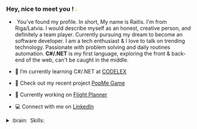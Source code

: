 ### Hey, nice to meet you ! <img src="https://github.com/Raitis-Silins/Raitis-Silins/blob/main/assets/wave.gif"  width="5" height="5">


- <p></a><img src="https://github.com/Raitis-Silins/Raitis-Silins/blob/main/assets/cat.gif?raw=1" width="1vw"/> You've found my profile. In short, My name is Raitis. I'm from Riga/Latvia. I would describe myself as an honest, creative person, and definitely a team player. Currently pursuing my dream to become an software developer. I am a tech enthusiast & I love to talk on trending technology. Passionate with problem solving and daily routines automation. <strong>C#/.NET</strong> is my first language, exploring the front & back-end of the web, can't be caught in the middle.

- 🌱  I’m currently learning C#/.NET at [CODELEX](https://www.codelex.io)
- 🚀  Check out my recent project [PopMe Game](https://github.com/Raitis-Silins/PopMe)
- 🚧  Currently working on [Flight Planner](https://github.com/Raitis-Silins/FlightPlanner)
- 💻  Connect with me on [LinkedIn](https://www.linkedin.com/in/raitis-silins/)

<details>
  <summary>:brain: &nbsp;Skills:</summary>
  <br/>

<p align="left"> <a href="https://www.w3schools.com/cs/" target="_blank" rel="noreferrer"> <img src="https://raw.githubusercontent.com/devicons/devicon/master/icons/csharp/csharp-original.svg" alt="csharp" width="40" height="40"/> </a> <a href="https://angular.io" target="_blank" rel="noreferrer"> <a href="https://dotnet.microsoft.com/" target="_blank" rel="noreferrer"> <img src="https://raw.githubusercontent.com/devicons/devicon/master/icons/dot-net/dot-net-original-wordmark.svg" alt="dotnet" width="40" height="40"/> </a> <a href="https://git-scm.com/" target="_blank" rel="noreferrer"> <img src="https://www.vectorlogo.zone/logos/git-scm/git-scm-icon.svg" alt="git" width="40" height="40"/> </a> <a href="https://developer.mozilla.org/en-US/docs/Web/JavaScript" target="_blank" rel="noreferrer"> <img src="https://raw.githubusercontent.com/devicons/devicon/master/icons/javascript/javascript-original.svg" alt="javascript" width="40" height="40"/> </a> <a href="https://nodejs.org" target="_blank" rel="noreferrer"> <img src="https://raw.githubusercontent.com/devicons/devicon/master/icons/nodejs/nodejs-original-wordmark.svg" alt="nodejs" width="40" height="40"/> </a> <a href="https://postman.com" target="_blank" rel="noreferrer"> <img src="https://www.vectorlogo.zone/logos/getpostman/getpostman-icon.svg" alt="postman" width="40" height="40"/> </a> <a href="https://www.sqlite.org/" target="_blank" rel="noreferrer"> <img src="https://www.vectorlogo.zone/logos/sqlite/sqlite-icon.svg" alt="sqlite" width="40" height="40"/> </a> <a href="https://www.typescriptlang.org/" target="_blank" rel="noreferrer"> <img src="https://raw.githubusercontent.com/devicons/devicon/master/icons/typescript/typescript-original.svg" alt="typescript" width="40" height="40"/> </a> <a href="https://unity.com/" target="_blank" rel="noreferrer"> <img src="https://www.vectorlogo.zone/logos/unity3d/unity3d-icon.svg" alt="unity" width="40" height="40"/> </a> </p>

</details>


